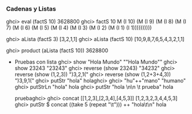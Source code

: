 ### Cadenas y Listas

ghci> eval (factS 10)
3628800
ghci> factS 10
M (I 10) (M (I 9) (M (I 8) (M (I 7) (M (I 6) (M (I 5) (M (I 4) (M (I 3) (M (I 2) (M (I 1) (I 1))))))))))

ghci> aLista (factS 3)
[3,2,1,1]
ghci> aLista (factS 10)
[10,9,8,7,6,5,4,3,2,1,1]

ghci> product (aLista (factS 10))
3628800



- Pruebas con lista
ghci> show "Hola Mundo"
"\"Hola Mundo\""
ghci> show 23243
"23243"
ghci> reverse (show 23243)
"34232"
ghci> reverse (show (1,2,3))
")3,2,1("
ghci> reverse (show (1,2+3+4,3))
")3,9,1("
ghci> putStr "hola"
holaghci> 
ghci> "hu"++"mano"
"humano"
ghci> putStrLn "hola"
hola
ghci> putStr "hola \n\n \t prueba"
hola 

 	 pruebaghci> 
ghci> concat [[1,2,3],[2,3,4],[4,5,3]]
[1,2,3,2,3,4,4,5,3]
ghci> putStr $ concat ((take 5 (repeat "\t"))) ++ "hola\t\n"
					hola	


